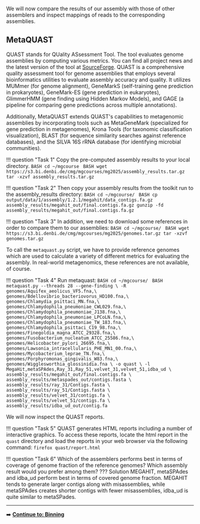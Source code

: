 We will now compare the results of our assembly with those of other assemblers and inspect mappings of reads to the corresponding assemblies.

## MetaQUAST

QUAST stands for QUality ASsessment Tool. The tool evaluates genome
assemblies by computing various metrics.  You can find all project
news and the latest version of the tool at [SourceForge](http://sourceforge.net/projects/quast). 
QUAST is a comprehensive quality assessment tool for genome assemblies that employs several bioinformatics utilities to evaluate assembly accuracy and quality.
It utilizes MUMmer (for genome alignment), GeneMarkS (self-training gene prediction in prokaryotes), GeneMark-ES (gene prediction in eukaryotes),
GlimmerHMM (gene finding using Hidden Markov Models), and GAGE (a pipeline for comparing gene predictions across multiple annotations).

Additionally, MetaQUAST extends QUAST's capabilities to metagenomic assemblies by incorporating tools such as MetaGeneMark (specialized for gene prediction in metagenomes),
Krona Tools (for taxonomic classification visualization), BLAST (for sequence similarity searches against reference databases),
and the SILVA 16S rRNA database (for identifying microbial communities).

!!! question "Task 1"
    Copy the pre-computed assembly results to your local directory.
    ```BASH
    cd ~/mgcourse
    ```
    ```BASH
    wget https://s3.bi.denbi.de/cmg/mgcourses/mg2025/assembly_results.tar.gz
    tar -xzvf assembly_results.tar.gz
    ```

!!! question "Task 2"
    Then copy your assembly results from the toolkit run to the assembly_results directory:
    ```BASH
    cd ~/mgcourse/
    ```
    ```BASH
    cp output/data/1/assembly/1.2.1/megahit/data_contigs.fa.gz assembly_results/megahit_out/final.contigs.fa.gz
    gunzip -fd assembly_results/megahit_out/final.contigs.fa.gz
    ```
    
!!! question "Task 3"
    In addition, we need to download some references in order to compare them to our assemblies:
    ```BASH
    cd ~/mgcourse/
    ```
    ```BASH
    wget https://s3.bi.denbi.de/cmg/mgcourses/mg2025/genomes.tar.gz
    tar -xzvf genomes.tar.gz
    ```

To call the `metaquast.py` script, we have to provide reference genomes which are used to calculate a variety of different metrics for evaluating the assembly.
In real-world metagenomics, these references are not available, of course.

!!! question "Task 4"
    Run metaquast:
    ```BASH
    cd ~/mgcourse/
    ```
    ```BASH
    metaquast.py --threads 28 --gene-finding \
    -R genomes/Aquifex_aeolicus_VF5.fna,\
    genomes/Bdellovibrio_bacteriovorus_HD100.fna,\
    genomes/Chlamydia_psittaci_MN.fna,\
    genomes/Chlamydophila_pneumoniae_CWL029.fna,\
    genomes/Chlamydophila_pneumoniae_J138.fna,\
    genomes/Chlamydophila_pneumoniae_LPCoLN.fna,\
    genomes/Chlamydophila_pneumoniae_TW_183.fna,\
    genomes/Chlamydophila_psittaci_C19_98.fna,\
    genomes/Finegoldia_magna_ATCC_29328.fna,\
    genomes/Fusobacterium_nucleatum_ATCC_25586.fna,\
    genomes/Helicobacter_pylori_26695.fna,\
    genomes/Lawsonia_intracellularis_PHE_MN1_00.fna,\
    genomes/Mycobacterium_leprae_TN.fna,\
    genomes/Porphyromonas_gingivalis_W83.fna,\
    genomes/Wigglesworthia_glossinidia.fna \
    -o quast \
    -l MegaHit,metaSPAdes,Ray_31,Ray_51,velvet_31,velvet_51,idba_ud \
    assembly_results/megahit_out/final.contigs.fa \
    assembly_results/metaspades_out/contigs.fasta \
    assembly_results/ray_31/Contigs.fasta \
    assembly_results/ray_51/Contigs.fasta \
    assembly_results/velvet_31/contigs.fa \
    assembly_results/velvet_51/contigs.fa \
    assembly_results/idba_ud_out/contig.fa
    ```

We will now inspect the QUAST reports.

!!! question "Task 5"
    QUAST generates HTML reports including a number of interactive graphics. To access these reports, locate the html report in the `quast` directory and load the reports in your web browser
    via the following command:
    ```
    firefox quast/report.html
    ```

!!! question "Task 6"
    Which of the assemblers performs best in terms of coverage of genome fraction of the reference genomes? Which assembly result would you prefer among them?
    ??? Solution
        MEGAHIT, metaSPAdes and idba_ud perform best in terms of covered genome fraction. MEGAHIT tends to generate larger contigs along with misassemblies, while metaSPAdes creates shorter
        contigs with fewer misassemblies, idba_ud is quite similar to metaSPades.

---

➡️ [**Continue to: Binning**](./binning.md)
